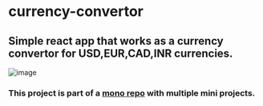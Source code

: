 # currency-convertor
## Simple react app that works as a currency convertor for USD,EUR,CAD,INR currencies. 
![image](https://github.com/JuanMartinUribe/currency-convertor/assets/53051383/3d68f89b-93aa-4872-9e21-00ebdce6048d)

### This project is part of a [mono repo](https://github.com/JuanMartinUribe/mini-projects) with multiple mini projects.
